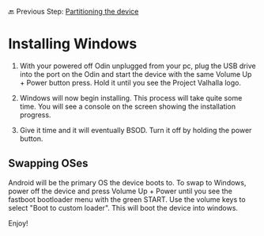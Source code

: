 🔙 Previous Step: [Partitioning the device](https://github.com/ProjectValhalla/OdinMultiBootGuides/blob/main/pages/preparing_the_odin_and_files.md)

# Installing Windows

1. With your powered off Odin unplugged from your pc, plug the USB drive into the port on the Odin and start the device with the same Volume Up + Power button press. Hold it until you see the Project Valhalla logo.

2. Windows will now begin installing. This process will take quite some time. You will see a console on the screen showing the installation progress.

3. Give it time and it will eventually BSOD. Turn it off by holding the power button.

## Swapping OSes

Android will be the primary OS the device boots to. To swap to Windows, power off the device and press Volume Up + Power until you see the fastboot bootloader menu with the green START. Use the volume keys to select "Boot to custom loader". This will boot the device into windows.

Enjoy!
